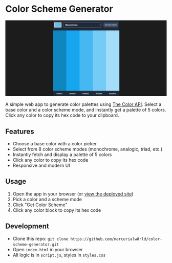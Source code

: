 # Color Scheme Generator

<img src="screenshot.png">

A simple web app to generate color palettes using [The Color API](https://www.thecolorapi.com/). Select a base color and a color scheme mode, and instantly get a palette of 5 colors. Click any color to copy its hex code to your clipboard.

## Features
- Choose a base color with a color picker
- Select from 8 color scheme modes (monochrome, analogic, triad, etc.)
- Instantly fetch and display a palette of 5 colors
- Click any color to copy its hex code
- Responsive and modern UI

## Usage
1. Open the app in your browser (or [view the deployed site](https://mercurialw0rld.github.io/color-scheme-generator/))
2. Pick a color and a scheme mode
3. Click "Get Color Scheme"
4. Click any color block to copy its hex code

## Development
- Clone this repo: `git clone https://github.com/mercurialw0rld/color-scheme-generator.git`
- Open `index.html` in your browser
- All logic is in `script.js`, styles in `styles.css`


